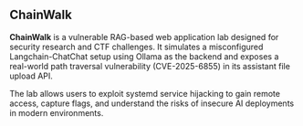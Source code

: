 ## ChainWalk

**ChainWalk** is a vulnerable RAG-based web application lab designed for security research and CTF challenges. It simulates a misconfigured Langchain-ChatChat setup using Ollama as the backend and exposes a real-world path traversal vulnerability (CVE-2025-6855) in its assistant file upload API.

The lab allows users to exploit systemd service hijacking to gain remote access, capture flags, and understand the risks of insecure AI deployments in modern environments.
